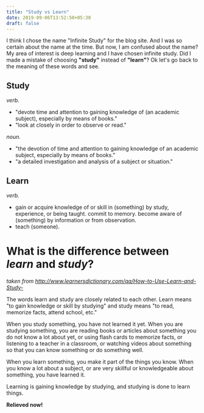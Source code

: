 ```yaml
---
title: "Study vs Learn"
date: 2019-09-06T13:52:50+05:30
draft: false
---
```


I think I chose the name "Infinite Study" for the blog site. And I was so certain about the name at the time. But now, I am confused about the name? My area of interest is deep learning and I have chosen infinite study. Did I made a mistake of choosing **"study"** instead of **"learn"**? Ok let's go back to the meaning of these words and see.

<!--more-->

## Study

*verb.*

- "devote time and attention to gaining knowledge of (an academic subject), especially by means of books."
- "look at closely in order to observe or read."

*noun.*

- "the devotion of time and attention to gaining knowledge of an academic subject, especially by means of books."
- "a detailed investigation and analysis of a subject or situation."

## Learn

*verb.*

- gain or acquire knowledge of or skill in (something) by study, experience, or being taught. commit to memory. become aware of (something) by information or from observation.
- teach (someone).

# What is the difference between *learn* and *study*? 
*taken from http://www.learnersdictionary.com/qa/How-to-Use-Learn-and-Study-*

The words learn and study are closely related to each other. Learn means "to gain knowledge or skill by studying" and study means "to read, memorize facts, attend school, etc."

When you study something, you have not learned it yet. When you are studying something, you are reading books or articles about something you do not know a lot about yet, or using flash cards to memorize facts, or listening to a teacher in a classroom, or watching videos about something so that you can know something or do something well.

When you learn something, you make it part of the things you know. When you know a lot about a subject, or are very skillful or knowledgeable about something, you have learned it.

Learning is gaining knowledge by studying, and studying is done to learn things.

**Relieved now!**
